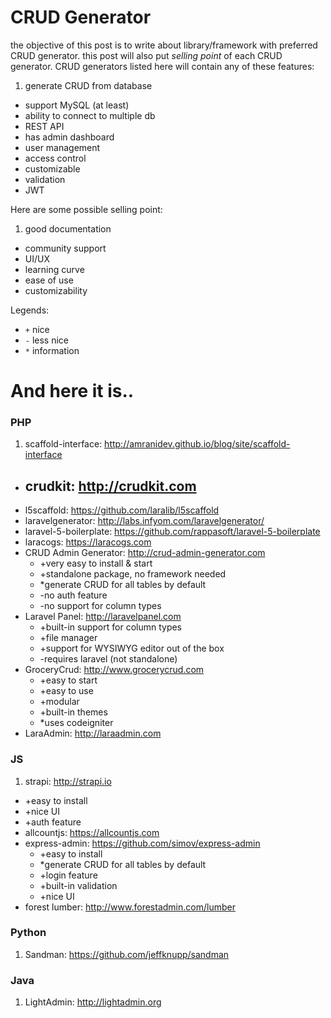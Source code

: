 # CRUD Generator

the objective of this post is to write about library/framework with preferred CRUD generator. this post will also put _selling point_ of each CRUD generator. CRUD generators listed here will contain any of these features:

1. generate CRUD from database
- support MySQL (at least)
- ability to connect to multiple db
- REST API
- has admin dashboard
- user management
- access control
- customizable
- validation
- JWT

Here are some possible selling point:

1. good documentation
- community support
- UI/UX
- learning curve
- ease of use
- customizability

Legends:
  - `+` nice
  - `-` less nice
  - `*` information

# And here it is..

### PHP
1. scaffold-interface: http://amranidev.github.io/blog/site/scaffold-interface
- crudkit: http://crudkit.com
  - 
- l5scaffold: https://github.com/laralib/l5scaffold
- laravelgenerator: http://labs.infyom.com/laravelgenerator/
- laravel-5-boilerplate: https://github.com/rappasoft/laravel-5-boilerplate
- laracogs: https://laracogs.com
- CRUD Admin Generator: http://crud-admin-generator.com
  - +very easy to install & start
  - +standalone package, no framework needed
  - *generate CRUD for all tables by default
  - -no auth feature
  - -no support for column types
- Laravel Panel: http://laravelpanel.com
  - +built-in support for column types
  - +file manager
  - +support for WYSIWYG editor out of the box
  - -requires laravel (not standalone)
- GroceryCrud: http://www.grocerycrud.com
  - +easy to start
  - +easy to use
  - +modular
  - +built-in themes
  - *uses codeigniter
- LaraAdmin: http://laraadmin.com

### JS
1. strapi: http://strapi.io
  - +easy to install
  - +nice UI
  - +auth feature
- allcountjs: https://allcountjs.com
- express-admin: https://github.com/simov/express-admin
  - +easy to install
  - *generate CRUD for all tables by default
  - +login feature
  - +built-in validation
  - +nice UI
- forest lumber: http://www.forestadmin.com/lumber

### Python
1. Sandman: https://github.com/jeffknupp/sandman

### Java
1. LightAdmin: http://lightadmin.org


